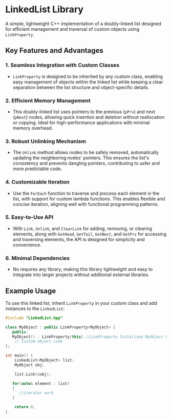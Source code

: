# LinkedList Library

A simple, lightweight C++ implementation of a doubly-linked list designed for efficient management and traversal of custom objects using `LinkProperty`.

## Key Features and Advantages

### 1. Seamless Integration with Custom Classes
   - `LinkProperty` is designed to be inherited by any custom class, enabling easy management of objects within the linked list while keeping a clear separation between the list structure and object-specific details.

### 2. Efficient Memory Management
   - This doubly-linked list uses pointers to the previous (`pPrv`) and next (`pNext`) nodes, allowing quick insertion and deletion without reallocation or copying. Ideal for high-performance applications with minimal memory overhead.

### 3. Robust Unlinking Mechanism
   - The `Unlink` method allows nodes to be safely removed, automatically updating the neighboring nodes' pointers. This ensures the list's consistency and prevents dangling pointers, contributing to safer and more predictable code.

### 4. Customizable Iteration
   - Use the `ForEach` function to traverse and process each element in the list, with support for custom lambda functions. This enables flexible and concise iteration, aligning well with functional programming patterns.

### 5. Easy-to-Use API
   - With `Link`, `Unlink`, and `ClearLink` for adding, removing, or clearing elements, along with `GetHead`, `GetTail`, `GetNext`, and `GetPrv` for accessing and traversing elements, the API is designed for simplicity and convenience.

### 6. Minimal Dependencies
   - No requires any library, making this library lightweight and easy to integrate into larger projects without additional external libraries.

## Example Usage

To use this linked list, inherit `LinkProperty` in your custom class and add instances to the `LinkedList`:

```cpp
#include "LinkedList.hpp"

class MyObject : public LinkProperty<MyObject> {
   public:
   MyObject() : LinkProperty(this) //LinkProperty Initalized MyObject Pointer
    // Custom object code
};

int main() {
    LinkedList<MyObject> list;
    MyObject obj;

    list.Link(&obj);

   for(auto& element : list)
   {
      //iterator work
   }

    return 0;
}
